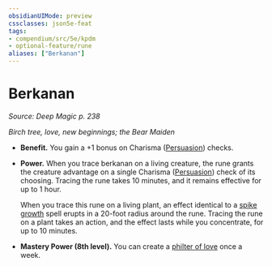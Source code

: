 ```yaml
---
obsidianUIMode: preview
cssclasses: json5e-feat
tags:
- compendium/src/5e/kpdm
- optional-feature/rune
aliases: ["Berkanan"]
---
```

# Berkanan
*Source: Deep Magic p. 238*  

*Birch tree, love, new beginnings; the Bear Maiden*

- **Benefit.** You gain a +1 bonus on Charisma ([Persuasion](/compendium/rules/skills.md#Persuasion)) checks.  
- **Power.** When you trace berkanan on a living creature, the rune grants the creature advantage on a single Charisma ([Persuasion](/compendium/rules/skills.md#Persuasion)) check of its choosing. Tracing the rune takes 10 minutes, and it remains effective for up to 1 hour.  

    When you trace this rune on a living plant, an effect identical to a [spike growth](compendium/spells/spike-growth.md) spell erupts in a 20-foot radius around the rune. Tracing the rune on a plant takes an action, and the effect lasts while you concentrate, for up to 10 minutes.  
- **Mastery Power (8th level).** You can create a [philter of love](compendium/items/philter-of-love.md) once a week.